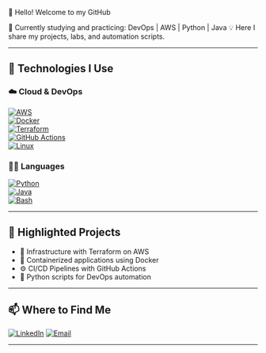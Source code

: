 👋 Hello! Welcome to my GitHub

🎯 Currently studying and practicing: DevOps | AWS | Python | Java
💡 Here I share my projects, labs, and automation scripts.


---

## 🚀 Technologies I Use

### ☁️ Cloud & DevOps  
[![AWS](https://img.shields.io/badge/AWS-232F3E?style=for-the-badge&logo=amazonaws&logoColor=white)](https://aws.amazon.com/)  
[![Docker](https://img.shields.io/badge/Docker-2496ED?style=for-the-badge&logo=docker&logoColor=white)](https://www.docker.com/)  
[![Terraform](https://img.shields.io/badge/Terraform-623CE4?style=for-the-badge&logo=terraform&logoColor=white)](https://www.terraform.io/)  
[![GitHub Actions](https://img.shields.io/badge/GitHub%20Actions-2088FF?style=for-the-badge&logo=githubactions&logoColor=white)](https://docs.github.com/actions)  
[![Linux](https://img.shields.io/badge/Linux-FCC624?style=for-the-badge&logo=linux&logoColor=black)](https://www.linux.org/)

### 👨‍💻 Languages
[![Python](https://img.shields.io/badge/Python-3776AB?style=for-the-badge&logo=python&logoColor=white)](https://www.python.org/)  
[![Java](https://img.shields.io/badge/Java-007396?style=for-the-badge&logo=java&logoColor=white)](https://www.java.com/)  
[![Bash](https://img.shields.io/badge/Bash-4EAA25?style=for-the-badge&logo=gnubash&logoColor=white)](https://www.gnu.org/software/bash/)

---

## 📘 Highlighted Projects

- 🔧 Infrastructure with Terraform on AWS
- 🐳 Containerized applications using Docker
- ⚙️ CI/CD Pipelines with GitHub Actions
- 🐍 Python scripts for DevOps automation

---

## 📫 Where to Find Me

[![LinkedIn](https://img.shields.io/badge/LinkedIn-0A66C2?style=for-the-badge&logo=linkedin&logoColor=white)]([https://www.linkedin.com/in/seu-perfil](https://www.linkedin.com/in/breno-franco-469344277/))  
[![Email](https://img.shields.io/badge/Email-D14836?style=for-the-badge&logo=gmail&logoColor=white)](mailto:breno.franco0425@gmail.com)

---

